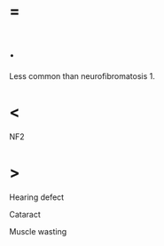 # =

# .

Less common than neurofibromatosis 1.

# <

NF2

# >

Hearing defect

Cataract

Muscle wasting
